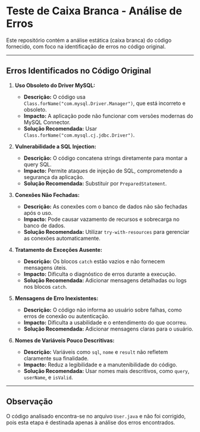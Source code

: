 # Teste de Caixa Branca - Análise de Erros

Este repositório contém a análise estática (caixa branca) do código fornecido, com foco na identificação de erros no código original.

---

## Erros Identificados no Código Original

1. **Uso Obsoleto do Driver MySQL:**
   - **Descrição:** O código usa `Class.forName("com.mysql.Driver.Manager")`, que está incorreto e obsoleto.
   - **Impacto:** A aplicação pode não funcionar com versões modernas do MySQL Connector.
   - **Solução Recomendada:** Usar `Class.forName("com.mysql.cj.jdbc.Driver")`.

2. **Vulnerabilidade a SQL Injection:**
   - **Descrição:** O código concatena strings diretamente para montar a query SQL.
   - **Impacto:** Permite ataques de injeção de SQL, comprometendo a segurança da aplicação.
   - **Solução Recomendada:** Substituir por `PreparedStatement`.

3. **Conexões Não Fechadas:**
   - **Descrição:** As conexões com o banco de dados não são fechadas após o uso.
   - **Impacto:** Pode causar vazamento de recursos e sobrecarga no banco de dados.
   - **Solução Recomendada:** Utilizar `try-with-resources` para gerenciar as conexões automaticamente.

4. **Tratamento de Exceções Ausente:**
   - **Descrição:** Os blocos `catch` estão vazios e não fornecem mensagens úteis.
   - **Impacto:** Dificulta o diagnóstico de erros durante a execução.
   - **Solução Recomendada:** Adicionar mensagens detalhadas ou logs nos blocos `catch`.

5. **Mensagens de Erro Inexistentes:**
   - **Descrição:** O código não informa ao usuário sobre falhas, como erros de conexão ou autenticação.
   - **Impacto:** Dificulta a usabilidade e o entendimento do que ocorreu.
   - **Solução Recomendada:** Adicionar mensagens claras para o usuário.

6. **Nomes de Variáveis Pouco Descritivas:**
   - **Descrição:** Variáveis como `sql`, `nome` e `result` não refletem claramente sua finalidade.
   - **Impacto:** Reduz a legibilidade e a manutenibilidade do código.
   - **Solução Recomendada:** Usar nomes mais descritivos, como `query`, `userName`, e `isValid`.

---

## Observação
O código analisado encontra-se no arquivo `User.java` e não foi corrigido, pois esta etapa é destinada apenas à análise dos erros encontrados.
